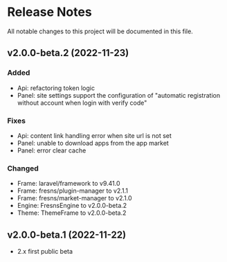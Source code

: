 # Release Notes

All notable changes to this project will be documented in this file.


## v2.0.0-beta.2 (2022-11-23)

### Added
- Api: refactoring token logic
- Panel: site settings support the configuration of "automatic registration without account when login with verify code"

### Fixes
- Api: content link handling error when site url is not set
- Panel: unable to download apps from the app market
- Panel: error clear cache

### Changed
- Frame: laravel/framework to v9.41.0
- Frame: fresns/plugin-manager to v2.1.1
- Frame: fresns/market-manager to v2.1.0
- Engine: FresnsEngine to v2.0.0-beta.2
- Theme: ThemeFrame to v2.0.0-beta.2


## v2.0.0-beta.1 (2022-11-22)

- 2.x first public beta
